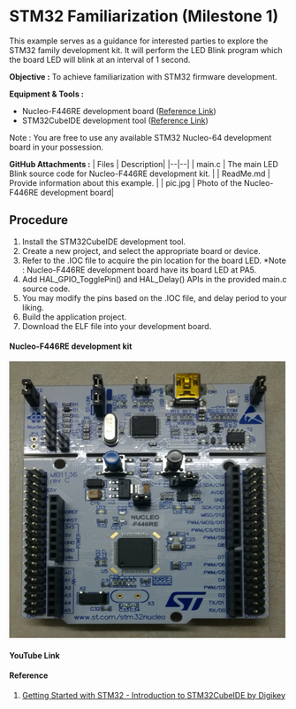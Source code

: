﻿# STM32 Familiarization (Milestone 1)
This example serves as a guidance for interested parties to explore the STM32 family development kit.
It will perform the LED Blink program which the board LED will blink at an interval of 1 second. 

**Objective :** To achieve familiarization with STM32 firmware development.

**Equipment & Tools :** 
 * Nucleo-F446RE development board ([Reference Link](https://www.st.com/en/evaluation-tools/nucleo-f446re.html))
 * STM32CubeIDE development tool ([Reference Link](https://www.st.com/en/development-tools/stm32cubeide.html))
 
 Note : You are free to use any available STM32 Nucleo-64 development board in your possession. 
 
**GitHub Attachments :**
| Files |  Description|
|--|--|
| main.c | The main LED Blink source code for Nucleo-F446RE development kit. |
| ReadMe.md | Provide information about this example. |
| pic.jpg | Photo of the Nucleo-F446RE development board|

## Procedure

 1. Install the STM32CubeIDE development tool. 
 2. Create a new project, and select the appropriate board or device.
 3. Refer to the .IOC file to acquire the pin location for the board LED.
 *Note : Nucleo-F446RE development board have its board LED at PA5.
 4. Add HAL_GPIO_TogglePin() and HAL_Delay() APIs in the provided main.c source code. 
 5. You may modify the pins based on the .IOC file, and delay period to your liking.
 6. Build the application project.
 7. Download the ELF file into your development board.

#### Nucleo-F446RE development kit
<img src="https://github.com/lygooi3/mkel1123/blob/main/pic.jpg" width="500" height="500">

#### YouTube Link

#### Reference

 1. [Getting Started with STM32 - Introduction to STM32CubeIDE by Digikey](https://www.digikey.my/en/maker/projects/getting-started-with-stm32-introduction-to-stm32cubeide/6a6c60a670c447abb90fd0fd78008697)
